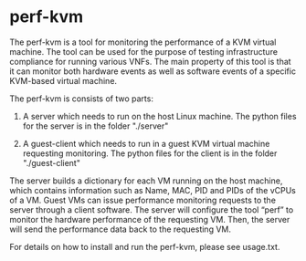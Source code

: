 # perf-kvm
The perf-kvm is a tool for monitoring the performance of a KVM virtual machine. The tool can be used for the purpose of testing infrastructure compliance for running various VNFs. The main property of this tool is that it can monitor both hardware events as well as software events of a specific KVM-based virtual machine. 

The perf-kvm is consists of two parts:

  1. A server which needs to run on the host Linux machine. The python files for the server is in the folder "./server"

  2. A guest-client which needs to run in a guest KVM virtual machine requesting monitoring. The python files for the client is in the folder "./guest-client"

The server builds a dictionary for each VM running on the host machine, which contains information such as Name, MAC,  PID and PIDs of the vCPUs of a VM. Guest VMs can issue performance monitoring requests to the server through a client software. The server will configure the tool “perf” to monitor the hardware performance of the requesting VM. Then, the server will send the performance data back to the requesting VM.

For details on how to install and run the perf-kvm, please see usage.txt.
